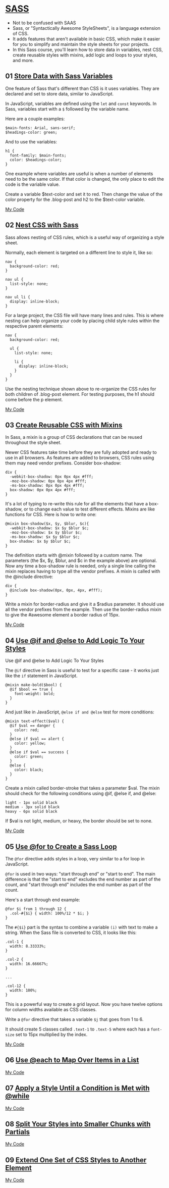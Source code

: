 # [SASS](https://www.freecodecamp.org/learn/front-end-development-libraries/#sass)
* Not to be confused with SAAS
* Sass, or "Syntactically Awesome StyleSheets", is a language extension of CSS. 
* It adds features that aren't available in basic CSS, which make it easier for you to simplify and maintain the style sheets for your projects.
* In this Sass course, you'll learn how to store data in variables, nest CSS, create reusable styles with mixins, add logic and loops to your styles, and more.


## 01 [Store Data with Sass Variables]()

One feature of Sass that's different than CSS is it uses variables. They are declared and set to store data, similar to JavaScript.

In JavaScript, variables are defined using the ```let``` and ```const``` keywords. In Sass, variables start with a ```$``` followed by the variable name.

Here are a couple examples:
```
$main-fonts: Arial, sans-serif;
$headings-color: green;
```
And to use the variables:
```
h1 {
  font-family: $main-fonts;
  color: $headings-color;
}
```
One example where variables are useful is when a number of elements need to be the same color. If that color is changed, the only place to edit the code is the variable value.

Create a variable $text-color and set it to red. Then change the value of the color property for the .blog-post and h2 to the $text-color variable.

[My Code](https://github.com/EO4wellness/T-I-L/blob/main/FrontEnd/freeCodeCamp/exercises/SASS/01_store-data-with-sass-variables.html)


## 02 [Nest CSS with Sass](https://www.freecodecamp.org/learn/front-end-development-libraries/sass/nest-css-with-sass)

Sass allows nesting of CSS rules, which is a useful way of organizing a style sheet.

Normally, each element is targeted on a different line to style it, like so:
```
nav {
  background-color: red;
}

nav ul {
  list-style: none;
}

nav ul li {
  display: inline-block;
}
```
For a large project, the CSS file will have many lines and rules. This is where nesting can help organize your code by placing child style rules within the respective parent elements:
```
nav {
  background-color: red;

  ul {
    list-style: none;

    li {
      display: inline-block;
    }
  }
}
```
Use the nesting technique shown above to re-organize the CSS rules for both children of .blog-post element. For testing purposes, the h1 should come before the p element.

[My Code](https://github.com/EO4wellness/T-I-L/blob/main/FrontEnd/freeCodeCamp/exercises/SASS/02_nest-css-with-sass.html)

## 03 [Create Reusable CSS with Mixins](https://www.freecodecamp.org/learn/front-end-development-libraries/sass/create-reusable-css-with-mixins)

In Sass, a mixin is a group of CSS declarations that can be reused throughout the style sheet.

Newer CSS features take time before they are fully adopted and ready to use in all browsers. As features are added to browsers, CSS rules using them may need vendor prefixes. Consider box-shadow:
```
div {
  -webkit-box-shadow: 0px 0px 4px #fff;
  -moz-box-shadow: 0px 0px 4px #fff;
  -ms-box-shadow: 0px 0px 4px #fff;
  box-shadow: 0px 0px 4px #fff;
}
```
It's a lot of typing to re-write this rule for all the elements that have a box-shadow, or to change each value to test different effects. Mixins are like functions for CSS. Here is how to write one:
```
@mixin box-shadow($x, $y, $blur, $c){ 
  -webkit-box-shadow: $x $y $blur $c;
  -moz-box-shadow: $x $y $blur $c;
  -ms-box-shadow: $x $y $blur $c;
  box-shadow: $x $y $blur $c;
}
```
The definition starts with @mixin followed by a custom name. The parameters (the $x, $y, $blur, and $c in the example above) are optional. Now any time a box-shadow rule is needed, only a single line calling the mixin replaces having to type all the vendor prefixes. A mixin is called with the @include directive:
```
div {
  @include box-shadow(0px, 0px, 4px, #fff);
}
```
Write a mixin for border-radius and give it a $radius parameter. It should use all the vendor prefixes from the example. Then use the border-radius mixin to give the #awesome element a border radius of 15px.


[My Code](https://github.com/EO4wellness/T-I-L/blob/main/FrontEnd/freeCodeCamp/exercises/SASS/03_create-reusable-css-with-mixins.html)

## 04 [Use @if and @else to Add Logic To Your Styles](https://www.freecodecamp.org/learn/front-end-development-libraries/sass/use-if-and-else-to-add-logic-to-your-styles)
Use @if and @else to Add Logic To Your Styles

The ```@if``` directive in Sass is useful to test for a specific case - it works just like the ```if``` statement in JavaScript.
```
@mixin make-bold($bool) {
  @if $bool == true {
    font-weight: bold;
  }
}
```
And just like in JavaScript, ```@else if and @else``` test for more conditions:
```
@mixin text-effect($val) {
  @if $val == danger {
    color: red;
  }
  @else if $val == alert {
    color: yellow;
  }
  @else if $val == success {
    color: green;
  }
  @else {
    color: black;
  }
}
```
Create a mixin called border-stroke that takes a parameter $val. The mixin should check for the following conditions using @if, @else if, and @else:
```
light - 1px solid black
medium - 3px solid black
heavy - 6px solid black
```
If $val is not light, medium, or heavy, the border should be set to none.

[My Code](https://github.com/EO4wellness/T-I-L/blob/main/FrontEnd/freeCodeCamp/exercises/SASS/04_use-if-and-else-to-add-logic-to-your-styles.html)

## 05 [Use @for to Create a Sass Loop](https://www.freecodecamp.org/learn/front-end-development-libraries/sass/use-for-to-create-a-sass-loop)

The ```@for``` directive adds styles in a loop, very similar to a for loop in JavaScript.

```@for``` is used in two ways: "start through end" or "start to end". The main difference is that the "start to end" excludes the end number as part of the count, and "start through end" includes the end number as part of the count.

Here's a start through end example:
```
@for $i from 1 through 12 {
  .col-#{$i} { width: 100%/12 * $i; }
}
```
The ```#{$i}``` part is the syntax to combine a variable ```(i)``` with text to make a string. When the Sass file is converted to CSS, it looks like this:
```
.col-1 {
  width: 8.33333%;
}

.col-2 {
  width: 16.66667%;
}

...

.col-12 {
  width: 100%;
}
```
This is a powerful way to create a grid layout. Now you have twelve options for column widths available as CSS classes.

Write a ```@for``` directive that takes a variable ```$j``` that goes from 1 to 6.

It should create 5 classes called ```.text-1``` to ```.text-5``` where each has a ```font-size``` set to 15px multiplied by the index.


[My Code]()

## 06 [Use @each to Map Over Items in a List](https://www.freecodecamp.org/learn/front-end-development-libraries/sass/use-each-to-map-over-items-in-a-list)


[My Code]()

## 07 [Apply a Style Until a Condition is Met with @while]()

[My Code]()

## 08 [Split Your Styles into Smaller Chunks with Partials]()

[My Code]()


## 09 [Extend One Set of CSS Styles to Another Element]()


[My Code]()
